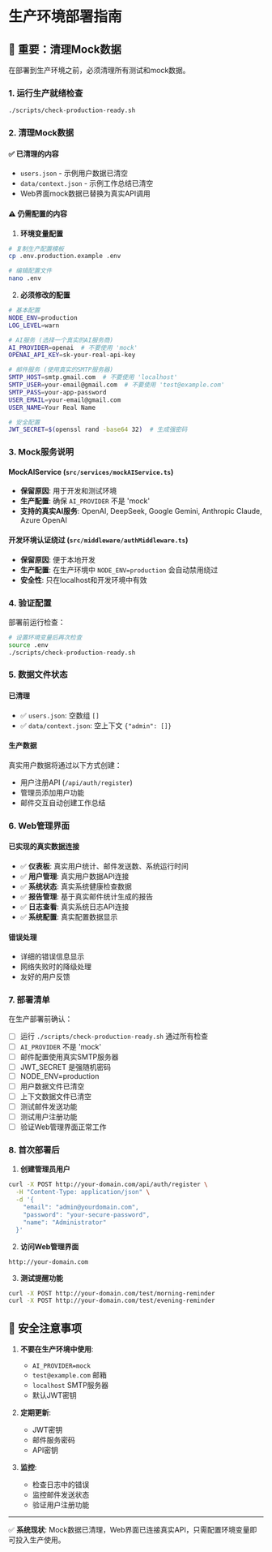 # 生产环境部署指南

## 🚨 重要：清理Mock数据

在部署到生产环境之前，必须清理所有测试和mock数据。

### 1. 运行生产就绪检查

```bash
./scripts/check-production-ready.sh
```

### 2. 清理Mock数据

#### ✅ 已清理的内容
- `users.json` - 示例用户数据已清空
- `data/context.json` - 示例工作总结已清空
- Web界面mock数据已替换为真实API调用

#### ⚠️ 仍需配置的内容

1. **环境变量配置**
```bash
# 复制生产配置模板
cp .env.production.example .env

# 编辑配置文件
nano .env
```

2. **必须修改的配置**
```bash
# 基本配置
NODE_ENV=production
LOG_LEVEL=warn

# AI服务 (选择一个真实的AI服务商)
AI_PROVIDER=openai  # 不要使用 'mock'
OPENAI_API_KEY=sk-your-real-api-key

# 邮件服务 (使用真实的SMTP服务器)
SMTP_HOST=smtp.gmail.com  # 不要使用 'localhost'
SMTP_USER=your-email@gmail.com  # 不要使用 'test@example.com'
SMTP_PASS=your-app-password
USER_EMAIL=your-email@gmail.com
USER_NAME=Your Real Name

# 安全配置
JWT_SECRET=$(openssl rand -base64 32)  # 生成强密码
```

### 3. Mock服务说明

#### MockAIService (`src/services/mockAIService.ts`)
- **保留原因**: 用于开发和测试环境
- **生产配置**: 确保 `AI_PROVIDER` 不是 'mock'
- **支持的真实AI服务**: OpenAI, DeepSeek, Google Gemini, Anthropic Claude, Azure OpenAI

#### 开发环境认证绕过 (`src/middleware/authMiddleware.ts`)
- **保留原因**: 便于本地开发
- **生产配置**: 在生产环境中 `NODE_ENV=production` 会自动禁用绕过
- **安全性**: 只在localhost和开发环境中有效

### 4. 验证配置

部署前运行检查：
```bash
# 设置环境变量后再次检查
source .env
./scripts/check-production-ready.sh
```

### 5. 数据文件状态

#### 已清理
- ✅ `users.json`: 空数组 `[]`
- ✅ `data/context.json`: 空上下文 `{"admin": []}`

#### 生产数据
真实用户数据将通过以下方式创建：
- 用户注册API (`/api/auth/register`)
- 管理员添加用户功能
- 邮件交互自动创建工作总结

### 6. Web管理界面

#### 已实现的真实数据连接
- ✅ **仪表板**: 真实用户统计、邮件发送数、系统运行时间
- ✅ **用户管理**: 真实用户数据API连接
- ✅ **系统状态**: 真实系统健康检查数据
- ✅ **报告管理**: 基于真实邮件统计生成的报告
- ✅ **日志查看**: 真实系统日志API连接
- ✅ **系统配置**: 真实配置数据显示

#### 错误处理
- 详细的错误信息显示
- 网络失败时的降级处理
- 友好的用户反馈

### 7. 部署清单

在生产部署前确认：

- [ ] 运行 `./scripts/check-production-ready.sh` 通过所有检查
- [ ] `AI_PROVIDER` 不是 'mock'
- [ ] 邮件配置使用真实SMTP服务器
- [ ] JWT_SECRET 是强随机密码
- [ ] NODE_ENV=production
- [ ] 用户数据文件已清空
- [ ] 上下文数据文件已清空
- [ ] 测试邮件发送功能
- [ ] 测试用户注册功能
- [ ] 验证Web管理界面正常工作

### 8. 首次部署后

1. **创建管理员用户**
```bash
curl -X POST http://your-domain.com/api/auth/register \
  -H "Content-Type: application/json" \
  -d '{
    "email": "admin@yourdomain.com",
    "password": "your-secure-password",
    "name": "Administrator"
  }'
```

2. **访问Web管理界面**
```
http://your-domain.com
```

3. **测试提醒功能**
```bash
curl -X POST http://your-domain.com/test/morning-reminder
curl -X POST http://your-domain.com/test/evening-reminder
```

## 🔐 安全注意事项

1. **不要在生产环境中使用**:
   - `AI_PROVIDER=mock`
   - `test@example.com` 邮箱
   - `localhost` SMTP服务器
   - 默认JWT密钥

2. **定期更新**:
   - JWT密钥
   - 邮件服务密码
   - API密钥

3. **监控**:
   - 检查日志中的错误
   - 监控邮件发送状态
   - 验证用户注册功能

---

✅ **系统现状**: Mock数据已清理，Web界面已连接真实API，只需配置环境变量即可投入生产使用。